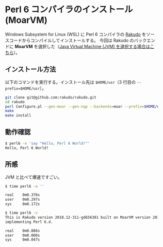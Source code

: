 # Perl 6 コンパイラのインストール (MoarVM)

Windows Subsystem for Linux (WSL) に Perl 6 コンパイラの [Rakudo](https://rakudo.org/) をソースコードからコンパイルしてインストールする。
今回は Rakudo のバックエンドに **MoarVM** を選択した（[Java Virtual Machine (JVM) を選択する場合はこちら](./install-for-jvm.md)）。

## インストール方法

以下のコマンドを実行する。インストール先は `$HOME/usr`（3 行目の `--prefix=$HOME/usr`）。

```bash
git clone git@github.com:rakudo/rakudo.git
cd rakudo
perl Configure.pl --gen-moar --gen-nqp --backends=moar --prefix=$HOME/usr
make
make install
```

## 動作確認

```bash
$ perl6 -e 'say "Hello, Perl 6 World!"'
Hello, Perl 6 World!
```

## 所感

JVM と比べて爆速ですごい。

```bash
$ time perl6 -e ''

real    0m0.370s
user    0m0.297s
sys     0m0.172s

$ time perl6 -v
This is Rakudo version 2018.12-311-gd656381 built on MoarVM version 2018.12-110-g04982f6
implementing Perl 6.d.

real    0m0.086s
user    0m0.000s
sys     0m0.047s
```
